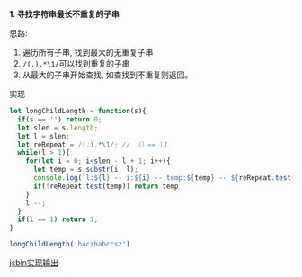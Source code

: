 **1. 寻找字符串最长不重复的子串**

思路:  

1. 遍历所有子串, 找到最大的无重复子串
2. `/(.).*\1/`可以找到重复的子串
3. 从最大的子串开始查找, 如查找到不重复则返回。

实现

```javascript
let longChildLength = function(s){
  if(s == '') return 0;
  let slen = s.length;
  let l = slen;
  let reRepeat = /(.).*\1/; // （）== \1 
  while(l > 1){
    for(let i = 0; i<slen - l + 1; i++){
      let temp = s.substr(i, l);
      console.log(`l:${l} -- i:${i} -- temp:${temp} -- ${reRepeat.test(temp)}`)
      if(!reRepeat.test(temp)) return temp
    }
    l --;
  }
  if(l == 1) return 1;
}

longChildLength('baczbabccsz')
```

[jsbin实现输出](https://jsbin.com/xobejez/edit?js,console)

